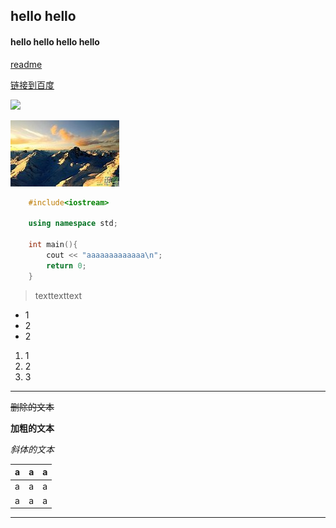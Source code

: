## hello hello
#### hello hello hello hello

[readme](README.md)

[链接到百度](http:www.baidu.com)

![](https://www.baidu.com/link?url=JmnvTeLsRg0Keghgypgj9VsYDLEfqRCvew8Ut2KBKX_SqF5A3QNh0wFH5M9iAnhBFd03fcqfimn0lrzKhbdk3JM-RwEQCN-PIJoMOjlDeAQ5WUgCxbzvNiYnu7AF-DOJ56wmmOhkosyIKQnLo6hMLgtyZ4oJAkSa3m8HvIeSbSSyhUdFhjIbuFN0Wa6d0a3WgXZaEnhj-a8NATthDHpQ_IdYv02Abny_9-OShbsJfJCas1TUhamyGnUAHGWndz-yBEUaDvfvmK0mVdnmtozvaeDkAk3pRkZ_jDLweOf4unMehl7BTJXmlvYlJyqG2XGG9XQ-4h5HMduiR1CucDxXCcx-Z3zxJiYEbuf7oeqK1tO-1uRNLsFigjl-9xbanz9v66DBfbMXyRbWi1thCMk45nwDDZKpfR2QtUtYdHwcXG4WkcX6m3Ru1bxu9hkPadaskea7EqGrxnxkMvjc-eMGxFCfbZwZ0eFNcOcoauiYeYKfItrj7y6LGpfU0q2WlglVs5kh972-_T-zYCfc5JDOU5YUWNBskaTExVcfJFEA0_COcYHdDfZYOqNUB_MBo5eGQ7af_xTOHviEUplrW2f3Cn6GgDYXSP_qjtDwv66UPNHx7t1k_pnK9xzlaTknB4mQ&click_t=1619513017280&s_info=1969_969&wd=&eqid=e7078e650005aed6000000036087ceb6)

![本地图片](图片.jpg)

```c++
	#include<iostream>
	
	using namespace std;

	int main(){
		cout << "aaaaaaaaaaaaa\n";
		return 0;
	}
```



> texttexttext





- 1
- 2
- 2



1. 1
2. 2
3. 3



------

~~删除的文本~~

**加粗的文本**

*斜体的文本*



| a    | a    | a    |
| ---- | ---- | ---- |
| a    | a    | a    |
| a    | a    | a    |



------

